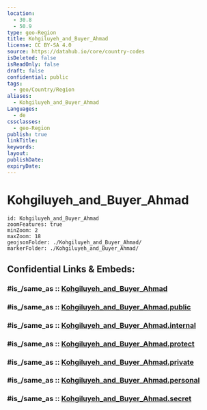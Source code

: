 ```yaml
---
location:
  - 30.8
  - 50.9
type: geo-Region
title: Kohgiluyeh_and_Buyer_Ahmad
license: CC BY-SA 4.0
source: https://datahub.io/core/country-codes
isDeleted: false
isReadOnly: false
draft: false
confidential: public
tags:
  - geo/Country/Region
aliases:
  - Kohgiluyeh_and_Buyer_Ahmad
Languages:
  - de
cssclasses:
  - geo-Region
publish: true
linkTitle:
keywords:
layout:
publishDate:
expiryDate:
---
```


# Kohgiluyeh_and_Buyer_Ahmad

```leaflet
id: Kohgiluyeh_and_Buyer_Ahmad
zoomFeatures: true 
minZoom: 2 
maxZoom: 18
geojsonFolder: ./Kohgiluyeh_and_Buyer_Ahmad/
markerFolder: ./Kohgiluyeh_and_Buyer_Ahmad/
```


## Confidential Links & Embeds: 

### #is_/same_as :: [Kohgiluyeh_and_Buyer_Ahmad](/_Standards/Earth/Continent/Asia/Asia~West/Iran/provinces~Iran/Kohgiluyeh_and_Buyer_Ahmad.md) 

### #is_/same_as :: [Kohgiluyeh_and_Buyer_Ahmad.public](/_public/Earth/Continent/Asia/Asia~West/Iran/provinces~Iran/Kohgiluyeh_and_Buyer_Ahmad.public.md) 

### #is_/same_as :: [Kohgiluyeh_and_Buyer_Ahmad.internal](/_internal/Earth/Continent/Asia/Asia~West/Iran/provinces~Iran/Kohgiluyeh_and_Buyer_Ahmad.internal.md) 

### #is_/same_as :: [Kohgiluyeh_and_Buyer_Ahmad.protect](/_protect/Earth/Continent/Asia/Asia~West/Iran/provinces~Iran/Kohgiluyeh_and_Buyer_Ahmad.protect.md) 

### #is_/same_as :: [Kohgiluyeh_and_Buyer_Ahmad.private](/_private/Earth/Continent/Asia/Asia~West/Iran/provinces~Iran/Kohgiluyeh_and_Buyer_Ahmad.private.md) 

### #is_/same_as :: [Kohgiluyeh_and_Buyer_Ahmad.personal](/_personal/Earth/Continent/Asia/Asia~West/Iran/provinces~Iran/Kohgiluyeh_and_Buyer_Ahmad.personal.md) 

### #is_/same_as :: [Kohgiluyeh_and_Buyer_Ahmad.secret](/_secret/Earth/Continent/Asia/Asia~West/Iran/provinces~Iran/Kohgiluyeh_and_Buyer_Ahmad.secret.md)


